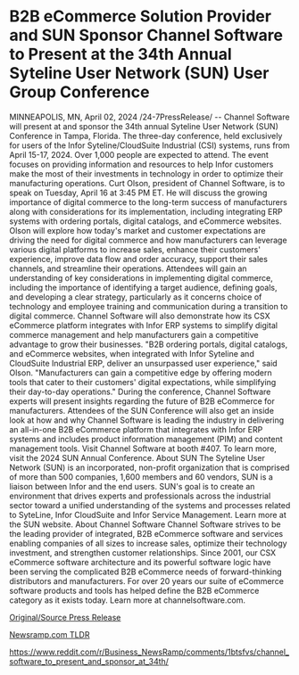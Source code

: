 # B2B eCommerce Solution Provider and SUN Sponsor Channel Software to Present at the 34th Annual Syteline User Network (SUN) User Group Conference

MINNEAPOLIS, MN, April 02, 2024 /24-7PressRelease/ -- Channel Software will present at and sponsor the 34th annual Syteline User Network (SUN) Conference in Tampa, Florida. The three-day conference, held exclusively for users of the Infor Syteline/CloudSuite Industrial (CSI) systems, runs from April 15-17, 2024. Over 1,000 people are expected to attend.  The event focuses on providing information and resources to help Infor customers make the most of their investments in technology in order to optimize their manufacturing operations.   Curt Olson, president of Channel Software, is to speak on Tuesday, April 16 at 3:45 PM ET. He will discuss the growing importance of digital commerce to the long-term success of manufacturers along with considerations for its implementation, including integrating ERP systems with ordering portals, digital catalogs, and eCommerce websites.  Olson will explore how today's market and customer expectations are driving the need for digital commerce and how manufacturers can leverage various digital platforms to increase sales, enhance their customers' experience, improve data flow and order accuracy, support their sales channels, and streamline their operations. Attendees will gain an understanding of key considerations in implementing digital commerce, including the importance of identifying a target audience, defining goals, and developing a clear strategy, particularly as it concerns choice of technology and employee training and communication during a transition to digital commerce. Channel Software will also demonstrate how its CSX eCommerce platform integrates with Infor ERP systems to simplify digital commerce management and help manufacturers gain a competitive advantage to grow their businesses.  "B2B ordering portals, digital catalogs, and eCommerce websites, when integrated with Infor Syteline and CloudSuite Industrial ERP, deliver an unsurpassed user experience," said Olson. "Manufacturers can gain a competitive edge by offering modern tools that cater to their customers' digital expectations, while simplifying their day-to-day operations."   During the conference, Channel Software experts will present insights regarding the future of B2B eCommerce for manufacturers. Attendees of the SUN Conference will also get an inside look at how and why Channel Software is leading the industry in delivering an all-in-one B2B eCommerce platform that integrates with Infor ERP systems and includes product information management (PIM) and content management tools. Visit Channel Software at booth #407.  To learn more, visit the 2024 SUN Annual Conference.  About SUN The Syteline User Network (SUN) is an incorporated, non-profit organization that is comprised of more than 500 companies, 1,600 members and 60 vendors, SUN is a liaison between Infor and the end users. SUN's goal is to create an environment that drives experts and professionals across the industrial sector toward a unified understanding of the systems and processes related to SyteLine, Infor CloudSuite and Infor Service Management. Learn more at the SUN website.  About Channel Software Channel Software strives to be the leading provider of integrated, B2B eCommerce software and services enabling companies of all sizes to increase sales, optimize their technology investment, and strengthen customer relationships. Since 2001, our CSX eCommerce software architecture and its powerful software logic have been serving the complicated B2B eCommerce needs of forward-thinking distributors and manufacturers. For over 20 years our suite of eCommerce software products and tools has helped define the B2B eCommerce category as it exists today. Learn more at channelsoftware.com. 

[Original/Source Press Release](https://www.24-7pressrelease.com/press-release/509719/b2b-ecommerce-solution-provider-and-sun-sponsor-channel-software-to-present-at-the-34th-annual-syteline-user-network-sun-user-group-conference)
                    

[Newsramp.com TLDR](None) 

https://www.reddit.com/r/Business_NewsRamp/comments/1btsfvs/channel_software_to_present_and_sponsor_at_34th/